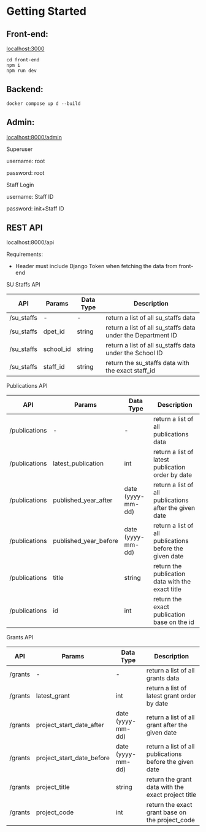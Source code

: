 # Getting Started

## Front-end:

[localhost:3000](http://localhost:3000)

```
cd front-end
npm i
npm run dev
```

## Backend:

```
docker compose up d --build
```

## Admin:

[localhost:8000/admin](http://localhost:8000/admin)

Superuser

username: root

password: root

Staff Login

username: Staff ID

password: init+Staff ID

## REST API

localhost:8000/api

Requirements:

- Header must include Django Token when fetching the data from front-end

SU Staffs API

| API  | Params | Data Type | Description |
| --- | --- | --- | --- |
| /su_staffs | - | - | return a list of all su_staffs data |
| /su_staffs | dpet_id | string | return a list of all su_staffs data under the Department ID |
| /su_staffs | school_id | string | return a list of all su_staffs data under the School ID |
| /su_staffs | staff_id | string | return the su_staffs data with the exact staff_id |

Publications API

| API  | Params | Data Type | Description |
| --- | --- | --- | --- |
| /publications | - | - | return a list of all publications data |
| /publications | latest_publication | int | return a list of latest publication order by date |
| /publications | published_year_after | date (yyyy-mm-dd) | return a list of all publications after the given date |
| /publications | published_year_before | date (yyyy-mm-dd) | return a list of all publications before the given date |
| /publications | title | string | return the publication data with the exact title |
| /publications | id | int | return the exact publication base on the id |

Grants API

| API  | Params | Data Type | Description |
| --- | --- | --- | --- |
| /grants | - | - | return a list of all grants data |
| /grants | latest_grant | int | return a list of latest grant order by date |
| /grants | project_start_date_after | date (yyyy-mm-dd) | return a list of all grant after the given date |
| /grants | project_start_date_before | date (yyyy-mm-dd) | return a list of all publications before the given date |
| /grants | project_title | string | return the grant data with the exact project title |
| /grants | project_code | int | return the exact grant base on the project_code |
